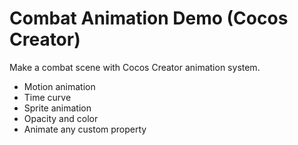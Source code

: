 # Combat Animation Demo (Cocos Creator)

Make a combat scene with Cocos Creator animation system.

- Motion animation
- Time curve
- Sprite animation
- Opacity and color
- Animate any custom property
